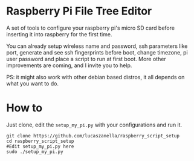 # Raspberry Pi File Tree Editor

A set of tools to configure your raspberry pi's micro SD card before inserting it into raspberry for the first time. 

You can already setup wireless name and password, ssh parameters like port, generate and see ssh fingerprints before boot, change timezone, pi user password and place a script to run at first boot. More other improvements are coming, and I invite you to help.

PS: it might also work with other debian based distros, it all depends on what you want to do.

# How to

Just clone, edit the `setup_my_pi.py` with your configurations and run it.

```
git clone https://github.com/lucaszanella/raspberry_script_setup
cd raspberry_script_setup
#Edit setup_my_pi.py here
sudo ./setup_my_pi.py
```

